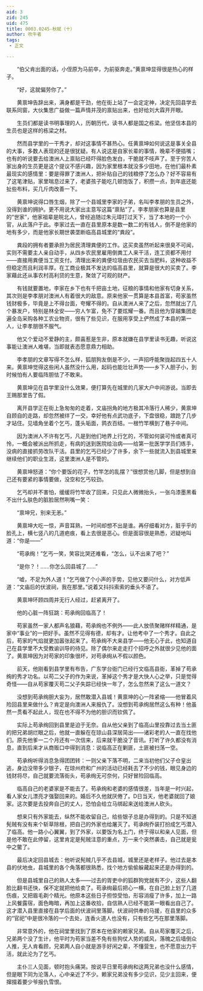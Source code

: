 ```yaml
---
aid: 3
zid: 245
uid: 475
title: 0003.0245-秋赋（十）
author: 吹牛者
tags: 
 - 正文

---
```




　　“伯父肯出面的话，小侄原为马前卒，为前驱奔走。”黄禀坤显得很是热心的样子。

　　“好，这就偏劳你了。”

　　黄禀坤告辞出来，满身都是干劲，他在街上站了一会定定神，决定先回县学去联系同窗，大伙集思广益做一篇声情并茂的禀贴出来，也好给刘大霖开开眼。

　　生员们都是读书明事理的人，历朝历代，读书人都是国之栋梁。他坚信本县的生员也是这样的栋梁之材。

　　然而县学里的一干秀才，却对这事情不甚热心。任黄禀坤如何说这是事关全县的大事，多数人表现的还是很犹疑。有人说这是自家长辈的事情，晚辈不便插嘴；也有的听说要去给澳洲人上禀贴已经吓得脸色发白，干脆就不吱声了。至于穷苦人家出身的生员更是这个提议不感兴趣，因为家里根本就没多少田地，在他们最朴素最现实的感情里：要是得罪了澳洲人，把补贴自己的钱粮停了怎么办？好不容易有了这笔津贴，家里喘息过来了，老婆孩子能吃几顿饱饭了，积攒一点，到年底还能扯些布料，买几斤肉改善一下。

　　黄禀坤说得口唇生烟，除了一个县城里李家的子弟，名叫李孝朋的生员之外，没得到谁的拥护。更不用说大家出主意写这篇“禀贴”了。李孝朋家也算是县里的“世家”，他家祖辈是皖北人，曾经追随过朱元璋打过天下，当了本地的一个小官，从此落户于此。李家过去一直在县里原本是数一数二的有钱人，倒不是他家的地有多少，而是他家长期世袭垄断临高县城里的“粪段”。

　　粪段的拥有者要承担为居民清理粪便的工作。这买卖虽然听起来很臭不可闻，实则不需要主人亲自动手，从四乡农民里雇用倒粪工人来干活，连工资都不用付——直接用粪便当工资支付。清理出来的粪便垃圾由农民买去当肥料，这种收益不但稳定而且利润丰厚。在工商业极其不发达的临高县里，就算是很大的买卖了。李家藉此还从事农村高利贷的生意，聚敛了可观的财产。

　　有钱就要置地，李家在乡下也有千把亩土地，征粮的事情和他家有切身关系，其次则是李孝朋对澳洲人有着很大的敌意。原来他家一贯算是本县首富，苟家虽然钱财极多，毕竟是上不得台面，夸耀不得的。自从澳洲人来了之后，忽然就出了几个暴发户，特别是林全安——穷人乍富，免不了要炫耀一番。而且他为穿越集团走遍全岛采购各种工农业物资，很有了些见识，在服用享受上俨然成了本县的第一人，让李孝朋很不服气。

　　他又个爱动不爱静的主，颇喜惹是生非，原本就嫌在县学里读书无趣，听说这事能让澳洲人难堪，当即就表态愿意鼎力相助。

　　李孝朋的文章写得不怎么样，狐朋狗友倒是不少。一声招呼能聚拢起四五十人来。黄禀坤觉得这些闲人虽然没什么用，起码也能壮壮声势——乡下人胆子小，到时候怕有人要临阵胆怯了不敢来。

　　黄禀坤见在县学里没什么效果，便打算先在城里的几家大户中间游说。当即去王赐那里告了假。

　　离开县学正在街上急匆匆的走着，文庙拐角的地方极其冷落行人稀少，黄禀坤自顾自的走路，却忽然被绊了一交，幸好他有点武功底子，下盘很稳，踉跄了几步才站住。见墙角坐着个乞丐，蓬头垢面，鹑衣百结。一根竹竿横到了巷子中间。

　　因为澳洲人不许有乞丐，凡是到他们地界上行乞的，不管如何装可怜或者真可怜，一概会被派出所抓走，有病的送到医院给治病——给第一批医学学员们练手，没病的直接抓劳改队干活。县里的乞丐已经少了许多，余下一些就流入到县城里来继续他们的职业生涯，这里澳洲人是不管的。

　　黄禀坤怒道：“你个要饭的花子，竹竿怎的乱摆？”很想赏他几脚，但是想到自己还有要紧的事情要做，没空和乞丐较劲。

　　乞丐却并不害怕，缓缓将竹竿收了回来，只见此人微微抬头，一张乌漆墨黑看不出什么肤色的脏脸居然咧嘴一笑：

　　“禀坤兄，别来无恙。”

　　黄禀坤大吃一惊，声音耳熟，一时间却想不出是谁。再仔细看对方，脏乎乎的脸孔上，横七竖八的几道疤痕，看上去很是恶心。但是面容很是熟悉，迟疑地叫道：“你是——”

　　“苟承绚！”乞丐一笑，笑容比哭还难看，“怎么，认不出来了吧？”

　　“是你？！……你怎么回县城了……”

　　“嘘，不足为外人道！”乞丐做了个小声的手势，见他又要问什么，对方低声道：“文庙后的伏波祠，我在那里。”说着又抖抖索索的垂头不语了。

　　黄禀坤环顾四周并无行人经过，赶紧离开了。

　　他的心脏一阵狂跳：苟承绚回临高了！

　　苟家虽然一家人都声名狼藉，苟承绚也不例外——此人放债聚赌样样精通，是家中“事业”的一把好手。虽然不见得有德，却有才。让他考中了一个秀才。自此之后，苟家的气焰就更加嚣张起来了。苟承绚不大来县学——他无心于此，也知道自己在县学里不大受教谕训导的待见。除了偶尔来走走打个招呼之外就很少见他的面了。黄禀坤因为对苟家的印象很坏，对苟承绚从不假以颜色。

　　前天，他刚看到县学里有布告，广东学台衙门已经行文临高县衙，革掉了苟承绚的秀才功名。以苟二父子的作为来说，革掉这个秀才是大快人心之举，只是觉得奇怪——自从苟家覆灭苟二父子失踪已经快一年了，怎么忽然来了这么一道文？

　　没想到苟承绚胆大妄为，居然敢潜入县城！黄禀坤的心一阵紧缩——他冒着风险回县里来做什么？肯定是向澳洲人来报仇了。没想到苟承绚居然这么有种！他虽然一贯看不起此人，现在也不得不为他的胆识而钦佩了。

　　实际上苟承绚回到县里是迫于无奈。自从他父亲到了临高山里投靠过去当土匪的把兄弟胡烂眼之后，他就一直躲在在琼山县深居简出——诸彩老的人一直在找他们。原先他爹一二个月还有一次信来，后来就干脆没了音讯。打听了许久都没有消息，直到后来才从商贩口中得到消息：说临高正在剿匪，土匪被扫荡一空。

　　苟承绚听得消息急得团团转：一则父亲下落不明，二来当初他们父子仓皇出逃，身边没带多少银子，在琼州府和广州的活动已经耗去了不少的钱，眼见身边的钱财将尽，自己就要流落街头，苟承绚无可奈何，只好冒险回临高。

　　临高自己的老婆家是不能去了。苟承绚和老婆的感情很差，当年是一时兴起，看人家女儿漂亮才强娶回来的。婚后不久他就厌倦了。D日当天，他老婆就回了娘家。这次要是去投奔自己的丈人，恐怕会给立马绑起来送给澳洲人砍头。

　　想来只有外家能去，纵然不能收留自己，给些银子总是办得到的。只是不知道髡贼有没有来个斩草除根，把自己的外家也给屠灭了。苟承绚乔装打扮成乞丐潜入了临高。他一路小心翼翼，到了外家，以要饭为名上门，终于得以和亲人见面，但是他不敢在此停留，这里肯定是髡贼注意的重点，万一来个突然袭击，自己就是瓮中之鳖了。

　　最后决定回县城去：他听说髡贼几乎不去县城，城里还是老样子。他过去是本县的伏地虫，县城里的各个角落都很熟悉，找个地方偷偷躲藏起来还是办得到的。

　　但是县城里自己的熟人太多——过去的胥吏中的狐群狗党就有不少，这些人翻脸比翻书还快，保不定就把他给卖了。苟承绚最后把心一横，在自己脸上划了几道伤痕，又把眉毛剃个精光。他原本这些日子担惊受怕，形容消瘦了许多，加上一路上风餐露宿，面色晦暗，再加上这番收拾，自信熟人已经不能第一眼看出自己了。这才潜入县里直接在县学后面的伏波祠里落脚。伏波祠供奉的马援，在县里的众多的“官祀”中是很冷落的一个去处，连香火道人也没有，只有些乞丐在那里落脚。

　　非常意外的，他在祠堂里找到了原本在他家的赖家兄弟。自从苟家覆灭之后，兄弟两个没了生计，他平时为苟家当差不免有些狗仗人势的威风，落魄之后墙倒众人推，无人肯看顾，兄弟两人自小就是游手好闲之辈，不懂营生，也不愿意出力干活，就此沦为了乞丐。

　　主仆三人见面，顿时抱头痛哭。按说平日里苟承绚和这两兄弟也没什么感情，但是眼下同为沦落人，心中亲近了不少。赖家兄弟没有多少见识，见少主回来，便撺掇着要少爷报仇雪恨。


